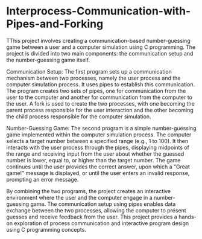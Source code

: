 # Interprocess-Communication-with-Pipes-and-Forking

TThis project involves creating a communication-based number-guessing game between a user and a computer simulation using C programming. The project is divided into two main components: the communication setup and the number-guessing game itself.

Communication Setup:
The first program sets up a communication mechanism between two processes, namely the user process and the computer simulation process. It uses pipes to establish this communication. The program creates two sets of pipes, one for communication from the user to the computer and another for communication from the computer to the user. A fork is used to create the two processes, with one becoming the parent process responsible for the user interaction and the other becoming the child process responsible for the computer simulation.

Number-Guessing Game:
The second program is a simple number-guessing game implemented within the computer simulation process. The computer selects a target number between a specified range (e.g., 1 to 100). It then interacts with the user process through the pipes, displaying midpoints of the range and receiving input from the user about whether the guessed number is lower, equal to, or higher than the target number. The game continues until the user provides the correct answer, upon which a "Great game!" message is displayed, or until the user enters an invalid response, prompting an error message.

By combining the two programs, the project creates an interactive environment where the user and the computer engage in a number-guessing game. The communication setup using pipes enables data exchange between the two processes, allowing the computer to present guesses and receive feedback from the user. This project provides a hands-on exploration of process communication and interactive program design using C programming concepts.
